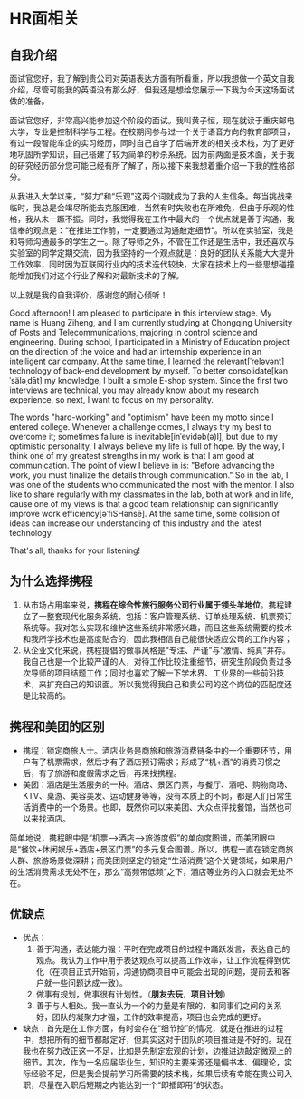 # HR面相关

## 自我介绍

面试官您好，我了解到贵公司对英语表达方面有所看重，所以我想做一个英文自我介绍，尽管可能我的英语没有那么好，但我还是想给您展示一下我为今天这场面试做的准备。

面试官您好，非常高兴能参加这个阶段的面试。我叫黄子恒，现在就读于重庆邮电大学，专业是控制科学与工程。在校期间参与过一个关于语音方向的教育部项目，有过一段智能车企的实习经历，同时自己自学了后端开发的相关技术栈，为了更好地巩固所学知识，自己搭建了较为简单的秒杀系统。因为前两面是技术面，关于我的研究经历部分您可能已经有所了解了，所以接下来我想着重介绍一下我的性格部分。

从我进入大学以来，“努力”和“乐观”这两个词就成为了我的人生信条。每当挑战来临时，我总是会竭尽所能去克服困难，当然有时失败也在所难免，但由于乐观的性格，我从未一蹶不振。同时，我觉得我在工作中最大的一个优点就是善于沟通，我信奉的观点是：“在推进工作前，一定要通过沟通敲定细节”。所以在实验室，我是和导师沟通最多的学生之一。除了导师之外，不管在工作还是生活中，我还喜欢与实验室的同学定期交流，因为我坚持的一个观点就是：良好的团队关系能大大提升工作效率，同时因为互联网行业内的技术迭代较快，大家在技术上的一些思想碰撞能增加我们对这个行业了解和对最新技术的了解。

以上就是我的自我评价，感谢您的耐心倾听！



Good afternoon! I am pleased to participate in this interview stage. My name is Huang Ziheng, and I am currently studying at Chongqing University of Posts and Telecommunications, majoring in control science and engineering. During school, I participated in a Ministry of Education project on the direction of the voice and had an internship experience in an intelligent car company. At the same time, I learned the relevant[ˈreləvənt] technology of back-end development by myself. To better consolidate[kənˈsäləˌdāt] my knowledge, I built a simple E-shop system. Since the first two interviews are technical, you may already know about my research experience, so next, I want to focus on my personality.

The words "hard-working" and "optimism" have been my motto since I entered college. Whenever a challenge comes, I always try my best to overcome it; sometimes failure is inevitable[inˈevidəb(ə)l], but due to my optimistic personality, I always believe my life is full of hope. By the way, I think one of my greatest strengths in my work is that I am good at communication. The point of view I believe in is: "Before advancing the work, you must finalize the details through communication." So in the lab, I was one of the students who communicated the most with the mentor. I also like to share regularly with my classmates in the lab, both at work and in life, cause one of my views is that a good team relationship can significantly improve work efficiency[əˈfiSHənsē]. At the same time, some collision of ideas can increase our understanding of this industry and the latest technology.

That's all, thanks for your listening!

## 为什么选择携程

1. 从市场占用率来说，**携程在综合性旅行服务公司行业属于领头羊地位**。携程建立了一整套现代化服务系统，包括：客户管理系统、订单处理系统、机票预订系统等。我对怎么实现和维护这些系统非常感兴趣，而且这些系统需要的技术和我所学技术也是高度贴合的，因此我相信自己能很快适应公司的工作内容；
2. 从企业文化来说，携程提倡的做事风格是“专注、严谨”与“激情、纯真”并存。我自己也是一个比较严谨的人，对待工作比较注重细节，研究生阶段负责过多次导师的项目结题工作；同时也喜欢了解一下学术界、工业界的一些前沿技术，来扩充自己的知识面。所以我觉得我自己和贵公司的这个岗位的匹配度还是比较高的。

## 携程和美团的区别

- 携程：锁定商旅人士。酒店业务是商旅和旅游消费链条中的一个重要环节，用户有了机票需求，然后才有了酒店预订需求；形成了“机+酒”的消费习惯之后，有了旅游和度假需求之后，再来找携程。
- 美团：酒店是生活服务的一种。酒店、景区门票，与餐厅、酒吧、购物商场、KTV、桌游、美容美发、运动健身等等，没有本质上的不同，都是人们日常生活消费中的一个场景。也即，既然你可以来美团、大众点评找餐馆，当然也可以来找酒店。

简单地说，携程眼中是“机票-->酒店-->旅游度假”的单向度图谱，而美团眼中是“餐饮+休闲娱乐+酒店+景区门票”的多元复合图谱。所以，携程一直在锁定商旅人群、旅游场景做深耕；而美团则坚定的锁定“生活消费”这个关键领域，如果用户的生活消费需求无处不在，那么“高频带低频”之下，酒店等业务的入口就会无处不在。

## 优缺点

- 优点：
  1. 善于沟通，表达能力强：平时在完成项目的过程中踊跃发言，表达自己的观点。我认为工作中用于表达观点可以提高工作效率，让工作流程得到优化（在项目正式开始前，沟通协商项目中可能会出现的问题，提前去和客户就一些问题达成一致）。
  2. 做事有规划，做事很有计划性。（**朋友去玩**，**项目计划**）
  3. 善于与人相处。我一直认为一个的力量是有限的，和同事们之间的关系好，团队的凝聚力才强，工作的效率提高，项目也会完成的更好。
- 缺点：首先是在工作方面，有时会存在“细节控”的情况，就是在推进的过程中，想把所有的细节都敲定好，但其实这对于团队的项目推进是不好的。现在我也在努力改正这一不足，比如是先制定宏观的计划，边推进边敲定微观上的细节。其次，作为一名应届毕业生，知识的主要来源还是偏书本、偏理论，实际经验不足，但是我会提前学习所需要的技术栈，如果后续有幸能在贵公司入职，尽量在入职后短期之内能达到一个“即插即用”的状态。